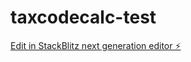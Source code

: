 # taxcodecalc-test

[Edit in StackBlitz next generation editor ⚡️](https://stackblitz.com/~/github.com/Glenbo123/taxcodecalc-test)